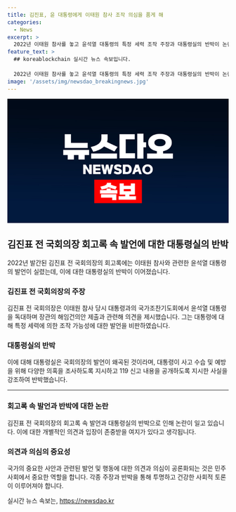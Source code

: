```yaml
---
title: 김진표, 윤 대통령에게 이태원 참사 조작 의심을 품게 해
categories:
  - News
excerpt: >
  2022년 이태원 참사를 놓고 윤석열 대통령의 특정 세력 조작 주장과 대통령실의 반박이 논란입니다. 김진표 전 국회의장의 회고록에서 윤 대통령과의 대화 내용이 공개되었는데, 이에 대한 의견이 분분합니다. 김 전 의장은 이 대화에서 윤 대통령을 비판했고, 대통령실은 이를 왜곡하고 있다고 반박했습니다. 이에 대한 논란이 계속되고 있습니다.
feature_text: >
  ## koreablockchain 실시간 뉴스 속보입니다.

  2022년 이태원 참사를 놓고 윤석열 대통령의 특정 세력 조작 주장과 대통령실의 반박이 논란입니다. 김진표 전 국회의장의 회고록에서 윤 대통령과의 대화 내용이 공개되었는데, 이에 대한 의견이 분분합니다. 김 전 의장은 이 대화에서 윤 대통령을 비판했고, 대통령실은 이를 왜곡하고 있다고 반박했습니다. 이에 대한 논란이 계속되고 있습니다.
image: '/assets/img/newsdao_breakingnews.jpg'
---
```


<p><img src="/assets/img/newsdao_breakingnews.jpg" alt="koreablockchain 속보" /></p>

<h2 data-ke-size="size26">김진표 전 국회의장 회고록 속 발언에 대한 대통령실의 반박</h2>

<p data-ke-size="size16">2022년 발간된 김진표 전 국회의장의 회고록에는 이태원 참사와 관련한 윤석열 대통령의 발언이 실렸는데, 이에 대한 대통령실의 반박이 이어졌습니다.</p>

<h3><b>김진표 전 국회의장의 주장</b></h3>

<p data-ke-size="size16">김진표 전 국회의장은 이태원 참사 당시 대통령과의 국가조찬기도회에서 윤석열 대통령을 독대하며 장관의 해임건의안 제출과 관련해 의견을 제시했습니다. 그는 대통령에 대해 특정 세력에 의한 조작 가능성에 대한 발언을 비판하였습니다.</p>

<h3><b>대통령실의 반박</b></h3>

<p data-ke-size="size16">이에 대해 대통령실은 국회의장의 발언이 왜곡된 것이라며, 대통령이 사고 수습 및 예방을 위해 다양한 의혹을 조사하도록 지시하고 119 신고 내용을 공개하도록 지시한 사실을 강조하여 반박했습니다.</p>

<hr data-ke-size="size16">

<h3><b>회고록 속 발언과 반박에 대한 논란</b></h3>

<p data-ke-size="size16">김진표 전 국회의장의 회고록 속 발언과 대통령실의 반박으로 인해 논란이 일고 있습니다. 이에 대한 개별적인 의견과 입장이 존중받을 여지가 있다고 생각됩니다.</p>

<h3><b>의견과 의심의 중요성</b></h3>

<p data-ke-size="size16">국가의 중요한 사안과 관련된 발언 및 행동에 대한 의견과 의심이 공론화되는 것은 민주사회에서 중요한 역할을 합니다. 각종 주장과 반박을 통해 투명하고 건강한 사회적 토론이 이루어져야 합니다.</p>
실시간 뉴스 속보는, <a href="https://newsdao.kr" rel="dofollow">https://newsdao.kr</a>


